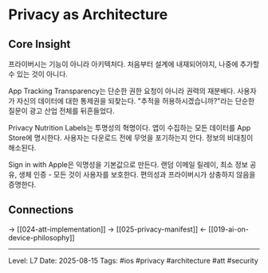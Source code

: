 # Privacy as Architecture

## Core Insight
프라이버시는 기능이 아니라 아키텍처다. 처음부터 설계에 내재되어야지, 나중에 추가할 수 있는 것이 아니다.

App Tracking Transparency는 단순한 권한 요청이 아니라 권력의 재분배다. 사용자가 자신의 데이터에 대한 통제권을 되찾는다. "추적을 허용하시겠습니까?"라는 단순한 질문이 광고 산업 전체를 뒤흔들었다.

Privacy Nutrition Labels는 투명성의 혁명이다. 앱이 수집하는 모든 데이터를 App Store에 명시한다. 사용자는 다운로드 전에 무엇을 포기하는지 안다. 정보의 비대칭이 해소된다.

Sign in with Apple은 익명성을 기본값으로 만든다. 랜덤 이메일 릴레이, 최소 정보 공유, 생체 인증 - 모든 것이 사용자를 보호한다. 편의성과 프라이버시가 상충하지 않음을 증명한다.

## Connections
→ [[024-att-implementation]]
→ [[025-privacy-manifest]]
← [[019-ai-on-device-philosophy]]

---
Level: L7
Date: 2025-08-15
Tags: #ios #privacy #architecture #att #security